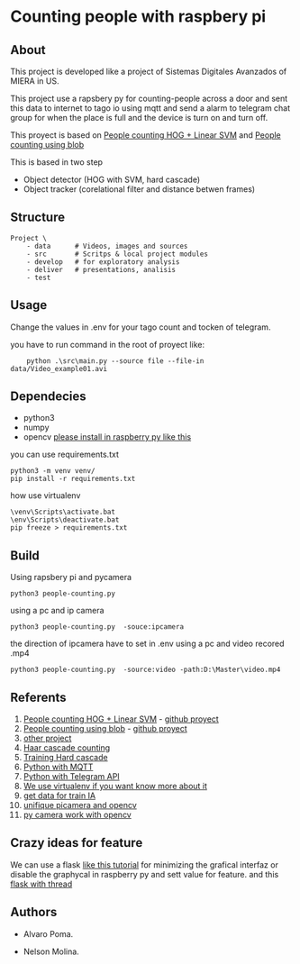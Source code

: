 # Counting people with raspbery pi

## About

This project is developed like a project of Sistemas Digitales Avanzados of MIERA in US.

This project use a rapsbery py for counting-people across a door and sent this data to internet to tago io using mqtt and send a alarm to telegram chat group for  when the place is full and the device is turn on and turn off.

This proyect is based on  [People counting HOG + Linear SVM](https://pyimagesearch.com/2018/08/13/opencv-people-counter/) and  [People counting using blob](https://blogs.wcode.org/2015/04/footfall-a-camera-based-people-counting-system-for-under-60/)

This is based in two step

- Object detector (HOG with SVM, hard cascade)
- Object tracker (corelational filter and distance betwen frames)

## Structure

    Project \
        - data      # Videos, images and sources
        - src       # Scritps & local project modules
        - develop   # for exploratory analysis
        - deliver   # presentations, analisis
        - test

## Usage

Change the values in .env  for your tago count and tocken of telegram.

you have to run command in the root of proyect like:

        python .\src\main.py --source file --file-in data/Video_example01.avi

## Dependecies

- python3
- numpy
- opencv [please install in raspberry py like this](https://qengineering.eu/install-opencv-4.5-on-raspberry-pi-4.html)

you can use requirements.txt

    python3 -m venv venv/
    pip install -r requirements.txt

how use virtualenv

    \venv\Scripts\activate.bat
    \env\Scripts\deactivate.bat
    pip freeze > requirements.txt

## Build

Using rapsbery pi  and pycamera

    python3 people-counting.py 

using a pc and ip camera

    python3 people-counting.py  -souce:ipcamera

the direction of ipcamera have to set in .env
using a pc and video recored .mp4

    python3 people-counting.py  -source:video -path:D:\Master\video.mp4

## Referents

1. [People counting HOG + Linear SVM](https://pyimagesearch.com/2018/08/13/opencv-people-counter/) - [github proyect](https://github.com/saimj7/People-Counting-in-Real-Time)
1. [People counting using blob](https://blogs.wcode.org/2015/04/footfall-a-camera-based-people-counting-system-for-under-60/) -  [github proyect](https://github.com/WatershedArts/Footfall)
1. [other project](https://github.com/jeffskinnerbox/people-counter)
1. [Haar cascade counting](http://funvision.blogspot.com/2017/01/lbp-cascade-for-head-and-people.html)
1. [Training Hard cascade](https://pythonprogramming.net/haar-cascade-object-detection-python-opencv-tutorial/)
1. [Python with MQTT ]( https://www.emqx.com/en/blog/how-to-use-mqtt-in-python )
1. [Python with Telegram API]( https://www.geeksforgeeks.org/send-message-to-telegram-user-using-python/ )
1. [We use virtualenv if you want know more about it](https://realpython.com/python-virtual-environments-a-primer/)
1. [get data for train IA](https://www.youtube.com/watch?v=z_6fPS5tDNU)
1. [unifique picamera and opencv](https://pyimagesearch.com/2016/01/04/unifying-picamera-and-cv2-videocapture-into-a-single-class-with-opencv/)
1. [py camera work with opencv](https://stackoverflow.com/questions/27950013/i-am-trying-make-the-raspberry-pi-camera-work-with-opencv)

## Crazy ideas for feature

We can use a flask [like this tutorial](https://omes-va.com/videostreaming-flask-opencv-python/) for minimizing the grafical interfaz or disable the graphycal in raspberry py and sett value for feature.
and this [flask with thread](https://pyimagesearch.com/2019/09/02/opencv-stream-video-to-web-browser-html-page/)
## Authors

- Alvaro Poma.

- Nelson Molina.